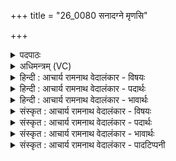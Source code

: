 +++
title = "26_0080 सनादग्ने मृणसि"

+++
<details><summary>पदपाठः</summary>

स꣣ना꣢त्। अ꣣ग्ने। मृणसि। यातुधा꣡ना꣢न्। या꣣तु। धा꣡ना꣢꣯न्। न। त्वा꣣। र꣡क्षाँ꣢꣯सि। पृ꣡त꣢꣯नासु। जि꣣ग्युः। अ꣡नु꣢꣯। द꣣ह। सह꣡मू꣢रान्। स꣣ह꣢। मू꣣रान्। क꣣या꣡दः꣢। क꣣य। अ꣡दः꣢꣯। मा। ते꣣। हेत्याः꣢। मु꣣क्षत। दै꣡व्या꣢꣯याः। ८०।
</details>

<details><summary>अधिमन्त्रम् (VC)</summary>

- अग्निः
- पायुर्भारद्वाजः
- त्रिष्टुप्
- धैवतः
- आग्नेयं काण्डम्
</details>

<details><summary>हिन्दी : आचार्य रामनाथ वेदालंकार - विषयः</summary>

अगले मन्त्र में परमात्मा और राजा से राक्षस-संहार की प्रार्थना की गयी है।
</details>

<details><summary>हिन्दी : आचार्य रामनाथ वेदालंकार - पदार्थः</summary>

पदार्थान्वय -  हे (अग्ने) अग्रणी परमात्मन् ! अथवा शत्रुसंहारक राजन् ! आप (सनात्) चिरकाल से (यातुधानान्) पीड़ादायक, घात-पात, हिंसा, उपद्रव आदि दोषों को और दुष्टजनों को (मृणसि) विनष्ट करते आये हो। (रक्षांसि) काम-क्रोध-लोभ आदि और ठग-लुटेरे-चोर आदि राक्षस (त्वा) आपको (पृतनासु) आन्तरिक और बाह्य देवासुर-संग्रामों में (न जिग्युः) नहीं जीत पाते। आप (कयादः) सुख-नाशक दुर्विचारों तथा दुष्टजनों को (सहमूरान्) समूल (अनुदह) एक-एक करके भस्म कर दीजिए। (ते) वे दुष्टभाव और दुष्टजन (ते) आपके (दैव्यायाः) विद्वज्जनों का हित करनेवाले (हेत्याः) दण्डशक्तिरूप वज्र से एवं शस्त्रास्त्रों से (मा मुक्षत) न छूट सकें ॥८॥ इस मन्त्र में अर्थश्लेषालङ्कार है, वीर रस है ॥८॥
</details>

<details><summary>हिन्दी : आचार्य रामनाथ वेदालंकार - भावार्थः</summary>

भावार्थ -  हे धर्मपालक, विधर्मविध्वंसक, सद्गुणप्रसारक जगदीश्वर वा राजन् ! आपके प्रशंसक हम जब-जब मानसिक या बाह्य देवासुर-संग्राम में काम-क्रोध-लोभ-मोह आदिकों में और ठग-लुटेरे-हिंसक-चोर-शराबी-व्यभिचारी-भ्रष्टाचारी आदि दुष्टजनों से पीड़ित हों, तब-तब आप हमारे सहायक होकर उन्हें जड़-समेत नष्ट करके हमारी रक्षा कीजिए। दुर्जनों का यदि हृदय-परिवर्तन सम्भव हो तो उनका राक्षसत्व नष्ट करके उन्हें शुद्ध अन्तःकरणवाला कर दीजिए, जिससे संसार में सज्जनों की वृद्धि से सर्वत्र सुख और सौहार्द की धारा प्रवाहित हो ॥८॥ इस दशति में परमात्माग्नि को जागृत करने का, अग्नि, पूषन् और जातवेदस् नामों से परमात्मा के गुणों का और उसके द्वारा किये जानेवाले राक्षस-विनाश का वर्णन होने से तथा मनुष्यों को परमात्मा की पूजा की प्रेरणा किये जाने से इस दशति के विषय की पूर्व दशति के विषय के साथ संगति है ॥ प्रथम प्रपाठक में द्वितीय अर्ध की तृतीय दशति समाप्त ॥ प्रथम अध्याय में अष्टम खण्ड समाप्त ॥
</details>

<details><summary>संस्कृत : आचार्य रामनाथ वेदालंकार - विषयः</summary>

अथ परमात्मा राजा च राक्षससंहाराय प्रार्थ्यते।
</details>

<details><summary>संस्कृत : आचार्य रामनाथ वेदालंकार - पदार्थः</summary>

पदार्थान्वय -  हे (अग्ने) अग्रणीः परमात्मन् शत्रूच्छेदक राजन् वा ! त्वम् (सनात्) चिरकालात्। सनादिति चिरम् इत्यर्थे व्याख्यातो निरुक्ते १२।३४। (यातुधानान्२) यातनाधायकान् घातपातहिंसोपद्रवादीन् दोषान् दुष्टजनान् वा (मृणसि) मर्दयसि, विनाशयसि। मृण हिंसायाम्, तुदादिः। (रक्षांसि) कामक्रोधलोभादयो वञ्चकलुण्ठकतस्करादयो वा राक्षसाः (त्वा) त्वाम् (पृतनासु) आभ्यन्तरेषु बाह्येषु च देवासुरसंग्रामेषु। पृतनेति संग्रामनाम। निघं० २।१७। (न जिग्युः) न जेतुं शक्नुवन्ति। जि जये, लडर्थे लिट्। ‘सन् लिटोर्जेः।’ अ० ७।३।५७ इति कुत्वम्। त्वम् (कयादः३) कं सुखं यातयन्ति विनाशयन्तीति तान् दुर्विचारान् दुष्टजनान् वा। कम् इति सुखनाम। निरु० २।१४। यातयतिः हिंसाकर्मा। निघं० २।१९। (सहमूरान्४) समूलान्। रलयोरभेदः। (अनुदह) अनुक्रमेण भस्मसात् कुरु। ते दुष्टभावा दुष्टजनाश्च (ते) तव (दैव्यायाः) देवेभ्यो विद्वद्भ्यो हिता दैव्या तस्याः। देवशब्दाद् हितार्थे देवाद् ययञौ अ० ४।१।८५ वा० इति यञ् प्रत्ययः। (हेत्याः५) दण्डशक्तेः शस्त्रास्त्रसमूहाच्च। हेतिः वज्रनाम। निघं० २।२०। (मा मुक्षत) मुक्ता मा भूवन्। मुचोऽकर्मकस्य लुङि, अडभावे, प्रथमबहुवचने रूपम् ॥८॥ अत्र अर्थश्लेषालङ्कारः, वीरो रसः ॥८॥
</details>

<details><summary>संस्कृत : आचार्य रामनाथ वेदालंकार - भावार्थः</summary>

भावार्थ -  हे धर्मपालक विधर्मविध्वंसक सद्गुणप्रसारक जगदीश्वर राजन् वा ! तव प्रशंसका वयं यदा यदा मानसे बाह्ये वा देवासुरसंग्रामे कामक्रोधलोभमोहादिभिर्वञ्चक-लुण्ठक-हिंसक-तस्कर-मद्यप-व्यभिचारक-भ्रष्टाचारकप्रभृतिभिर्दुष्टजनैश्च पीड्यामहे तदा तदाऽस्माकं सहायको भूत्वा तान् समूलघातं हत्वाऽस्मान् रक्ष। दुर्जनानां च यदि हृदयपरिवर्तनं संभवेत् तदा तेषां राक्षसत्वं विनाश्य तान् शुद्धान्तःकरणान् कुरु, येन जगति सज्जनानां वृद्ध्या सर्वत्र सुखसौहार्दधारा प्रवहेत् ॥८॥ अत्र परमात्माग्नेर्जागरणवर्णनाद्, अग्नि-पूषन्-जातवेदोनामभिः परमात्मगुणवर्णनात्, तत्क्रियमाणराक्षसविनाशवर्णनाद्, मनुष्याणां तत्पूजार्थं प्रेरणाच्चैतद्दशत्यर्थस्य पूर्वदशत्यर्थेन सह सङ्गतिरस्ति। इति प्रथमे प्रपाठके द्वितीयार्धे तृतीया दशतिः ॥ इति प्रथमेऽध्यायेऽष्टमः खण्डः ॥
</details>

<details><summary>संस्कृत : आचार्य रामनाथ वेदालंकार - पादटिप्पनी</summary>

टिप्पनी -   १. ऋ० १०।८७।१९, देवता अग्नी रक्षोहा, कयादो इत्यत्र ‘क्रव्यादो’—इति पाठः। अथ० ५।२९।११, ८।३।१८, उभयत्र सहमूराननु दह क्रव्यादो इति तृतीयः पादः। २. याति हिंसाकर्मा। यातुर्हिंसा। यातोर्निधानभूता इति यातुं विदधति इति वा यातुधानाः—इति भ०। ३. कयादः। क्रव्यशब्दस्य रेफवकारयोश्छन्दसि वर्णलोपेन कय इत्येतद् भवति। कयं ये अदन्ति ते कयादः क्रव्यादाः। मांसस्य भक्षयितॄनित्यर्थः—इति वि०। तदेव भरतसायणोरभिमतम्। ४. सहमूरान् सहभूतान् मूढान्, मूर्खानित्यर्थः—इति वि०। मूढेन सहितान्—इति भ०। ५. हन्तेः हिनोतेर्वा हेतिः—इति भ०।
</details>